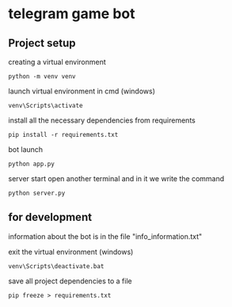 # telegram game bot
## Project setup
creating a virtual environment
```
python -m venv venv
```
launch virtual environment in cmd (windows)
```
venv\Scripts\activate
```
install all the necessary dependencies from requirements
```
pip install -r requirements.txt
```
bot launch
```
python app.py
```
server start
open another terminal and in it we write the command
```
python server.py
```
## for development
information about the bot is in the file "info_information.txt"

exit the virtual environment (windows)
```
venv\Scripts\deactivate.bat
```
save all project dependencies to a file
```
pip freeze > requirements.txt
```


